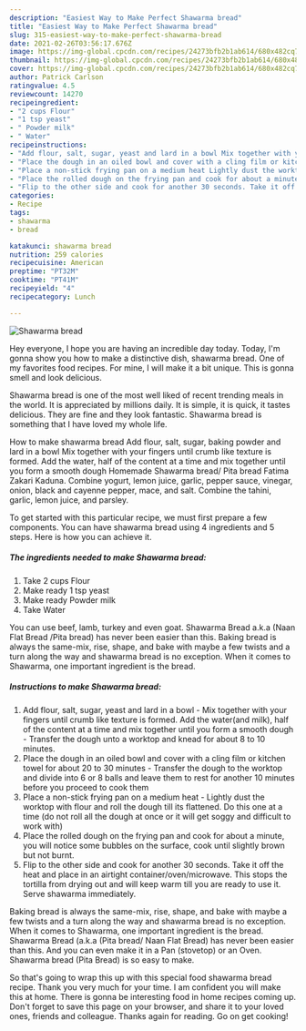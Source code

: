 ```yaml
---
description: "Easiest Way to Make Perfect Shawarma bread"
title: "Easiest Way to Make Perfect Shawarma bread"
slug: 315-easiest-way-to-make-perfect-shawarma-bread
date: 2021-02-26T03:56:17.676Z
image: https://img-global.cpcdn.com/recipes/24273bfb2b1ab614/680x482cq70/shawarma-bread-recipe-main-photo.jpg
thumbnail: https://img-global.cpcdn.com/recipes/24273bfb2b1ab614/680x482cq70/shawarma-bread-recipe-main-photo.jpg
cover: https://img-global.cpcdn.com/recipes/24273bfb2b1ab614/680x482cq70/shawarma-bread-recipe-main-photo.jpg
author: Patrick Carlson
ratingvalue: 4.5
reviewcount: 14270
recipeingredient:
- "2 cups Flour"
- "1 tsp yeast"
- " Powder milk"
- " Water"
recipeinstructions:
- "Add flour, salt, sugar, yeast and lard in a bowl Mix together with your fingers until crumb like texture is formed. Add the water(and milk), half of the content at a time and mix together until you form a smooth dough Transfer the dough unto a worktop and knead for about 8 to 10 minutes."
- "Place the dough in an oiled bowl and cover with a cling film or kitchen towel for about 20 to 30 minutes Transfer the dough to the worktop and divide into 6 or 8 balls and leave them to rest for another 10 minutes before you proceed to cook them"
- "Place a non-stick frying pan on a medium heat Lightly dust the worktop with flour and roll the dough till its flattened. Do this one at a time (do not roll all the dough at once or it will get soggy and difficult to work with)"
- "Place the rolled dough on the frying pan and cook for about a minute, you will notice some bubbles on the surface, cook until slightly brown but not burnt."
- "Flip to the other side and cook for another 30 seconds. Take it off the heat and place in an airtight container/oven/microwave. This stops the tortilla from drying out and will keep warm till you are ready to use it. Serve shawarma immediately."
categories:
- Recipe
tags:
- shawarma
- bread

katakunci: shawarma bread 
nutrition: 259 calories
recipecuisine: American
preptime: "PT32M"
cooktime: "PT41M"
recipeyield: "4"
recipecategory: Lunch

---
```



![Shawarma bread](https://img-global.cpcdn.com/recipes/24273bfb2b1ab614/680x482cq70/shawarma-bread-recipe-main-photo.jpg)

Hey everyone, I hope you are having an incredible day today. Today, I'm gonna show you how to make a distinctive dish, shawarma bread. One of my favorites food recipes. For mine, I will make it a bit unique. This is gonna smell and look delicious.

Shawarma bread is one of the most well liked of recent trending meals in the world. It is appreciated by millions daily. It is simple, it is quick, it tastes delicious. They are fine and they look fantastic. Shawarma bread is something that I have loved my whole life.

How to make shawarma bread Add flour, salt, sugar, baking powder and lard in a bowl Mix together with your fingers until crumb like texture is formed. Add the water, half of the content at a time and mix together until you form a smooth dough Homemade Shawarma bread/ Pita bread Fatima Zakari Kaduna. Combine yogurt, lemon juice, garlic, pepper sauce, vinegar, onion, black and cayenne pepper, mace, and salt. Combine the tahini, garlic, lemon juice, and parsley.


To get started with this particular recipe, we must first prepare a few components. You can have shawarma bread using 4 ingredients and 5 steps. Here is how you can achieve it.

<!--inarticleads1-->

##### The ingredients needed to make Shawarma bread:

1. Take 2 cups Flour
1. Make ready 1 tsp yeast
1. Make ready  Powder milk
1. Take  Water


You can use beef, lamb, turkey and even goat. Shawarma Bread a.k.a (Naan Flat Bread /Pita bread) has never been easier than this. Baking bread is always the same-mix, rise, shape, and bake with maybe a few twists and a turn along the way and shawarma bread is no exception. When it comes to Shawarma, one important ingredient is the bread. 

<!--inarticleads2-->

##### Instructions to make Shawarma bread:

1. Add flour, salt, sugar, yeast and lard in a bowl - Mix together with your fingers until crumb like texture is formed. Add the water(and milk), half of the content at a time and mix together until you form a smooth dough - Transfer the dough unto a worktop and knead for about 8 to 10 minutes.
1. Place the dough in an oiled bowl and cover with a cling film or kitchen towel for about 20 to 30 minutes - Transfer the dough to the worktop and divide into 6 or 8 balls and leave them to rest for another 10 minutes before you proceed to cook them
1. Place a non-stick frying pan on a medium heat - Lightly dust the worktop with flour and roll the dough till its flattened. Do this one at a time (do not roll all the dough at once or it will get soggy and difficult to work with)
1. Place the rolled dough on the frying pan and cook for about a minute, you will notice some bubbles on the surface, cook until slightly brown but not burnt.
1. Flip to the other side and cook for another 30 seconds. Take it off the heat and place in an airtight container/oven/microwave. This stops the tortilla from drying out and will keep warm till you are ready to use it. Serve shawarma immediately.


Baking bread is always the same-mix, rise, shape, and bake with maybe a few twists and a turn along the way and shawarma bread is no exception. When it comes to Shawarma, one important ingredient is the bread. Shawarma Bread (a.k.a (Pita bread/ Naan Flat Bread) has never been easier than this. And you can even make it in a Pan (stovetop) or an Oven. Shawarma bread (Pita Bread) is so easy to make. 

So that's going to wrap this up with this special food shawarma bread recipe. Thank you very much for your time. I am confident you will make this at home. There is gonna be interesting food in home recipes coming up. Don't forget to save this page on your browser, and share it to your loved ones, friends and colleague. Thanks again for reading. Go on get cooking!
